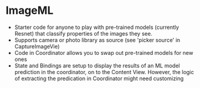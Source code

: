 # ImageML
* Starter code for anyone to play with pre-trained models (currently Resnet) that classify properties of the images they see. 
* Supports camera or photo library as source (see 'picker source' in CaptureImageVie)
* Code in Coordinator allows you to swap out pre-trained models for new ones
* State and Bindings are setup to display the results of an ML model prediction in the coordinator, on to the Content View. 
However, the logic of extracting the predication in Coordinator might need customizing
